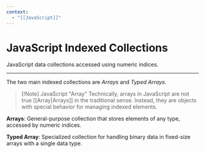 ```yaml
---
context:
  - "[[JavaScript]]"
---
```


# JavaScript Indexed Collections

JavaScript data collections accessed using numeric indices.

---

The two main indexed collections are _Arrays_ and _Typed Arrays_.

> [!Note] JavaScript "Array"
> Technically, arrays in JavaScript are not true [[Array|Arrays]] in the traditional sense. Instead, they are objects with special behavior for managing indexed elements.

**Arrays**: General-purpose collection that stores elements of any type, accessed by numeric indices.

**Typed Array**: Specialized collection for handling binary data in fixed-size arrays with a single data type.
